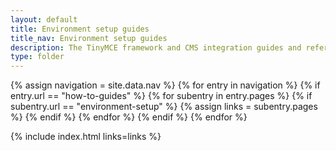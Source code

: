 ```yaml
---
layout: default
title: Environment setup guides
title_nav: Environment setup guides
description: The TinyMCE framework and CMS integration guides and references
type: folder
---
```


{% assign navigation = site.data.nav %}
{% for entry in navigation %}
  {% if entry.url == "how-to-guides" %}
    {% for subentry in entry.pages %}
      {% if subentry.url == "environment-setup" %}
        {% assign links = subentry.pages %}
      {% endif %}
    {% endfor %}
  {% endif %}
{% endfor %}

{% include index.html links=links %}